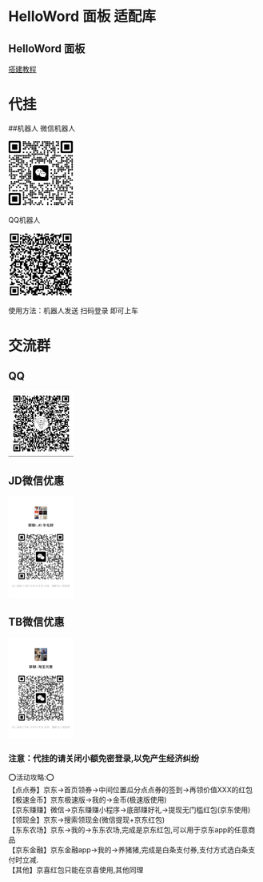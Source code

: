 # HelloWord 面板 适配库

## HelloWord 面板
<a href="https://supermanito.github.io/Helloworld/">搭建教程</a>

# 代挂
##机器人
微信机器人<br/>

<img src="./backUp/image/wx_bot.png" width="130" alt="二维码"/>

QQ机器人<br/>

<img src="./backUp/image/qq_bot.png" width="130px" alt="二维码"/>


使用方法：机器人发送 扫码登录 即可上车

# 交流群
## QQ
<img src="./backUp/image/qq.png" width="130" alt="二维码"/>

## JD微信优惠
<img src="backUp/image/JD.jpg" width="130" alt="二维码"/>

## TB微信优惠
<img src="./backUp/image/TB.jpg" width="130" alt="二维码"/>

### 注意：代挂的请关闭小额免密登录,以免产生经济纠纷
⭕活动攻略:⭕<br/>
【点点券】京东->首页领券->中间位置瓜分点点券的签到->再领价值XXX的红包<br/>
【极速金币】京东极速版->我的->金币(极速版使用)<br/>
【京东赚赚】微信->京东赚赚小程序->底部赚好礼->提现无门槛红包(京东使用)<br/>
【领现金】京东->搜索领现金(微信提现+京东红包)<br/>
【东东农场】京东->我的->东东农场,完成是京东红包,可以用于京东app的任意商品<br/>
【京东金融】京东金融app->我的->养猪猪,完成是白条支付券,支付方式选白条支付时立减.<br/>
【其他】京喜红包只能在京喜使用,其他同理<br/>

